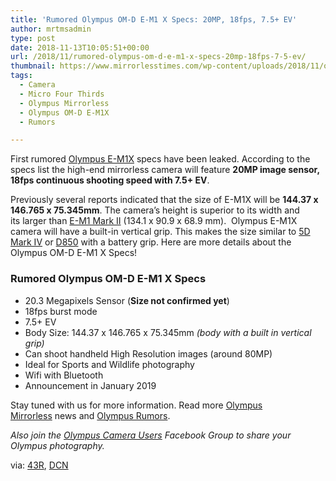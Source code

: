 ```yaml
---
title: 'Rumored Olympus OM-D E-M1 X Specs: 20MP, 18fps, 7.5+ EV'
author: mrtmsadmin
type: post
date: 2018-11-13T10:05:51+00:00
url: /2018/11/rumored-olympus-om-d-e-m1-x-specs-20mp-18fps-7-5-ev/
thumbnail: https://www.mirrorlesstimes.com/wp-content/uploads/2018/11/olympus-e-m1x-registered-size.jpg
tags:
  - Camera
  - Micro Four Thirds
  - Olympus Mirrorless
  - Olympus OM-D E-M1X
  - Rumors

---
```

First rumored <a href="https://www.mirrorlesstimes.com/tag/olympus-om-d-e-m1x/" data-wpel-link="internal">Olympus E-M1X</a> specs have been leaked. According to the specs list the high-end mirrorless camera will feature **20MP image sensor, 18fps continuous shooting speed with 7.5+ EV**.

Previously several reports indicated that the size of E-M1X will be **144.37 x 146.765 x 75.345mm**. The camera’s height is superior to its width and its larger than <a href="https://www.amazon.com/Olympus-Mirrorless-Camera-Megapixels-5-Axis/dp/B01M4MB3DK/?tag=daicamnew-20" data-wpel-link="internal" data-amzn-asin="B01M4MB3DK">E-M1 Mark II</a> (134.1 x 90.9 x 68.9 mm).  Olympus E-M1X camera will have a built-in vertical grip. This makes the size similar to <a href="https://www.amazon.com/Canon-Mark-Frame-Digital-Camera/dp/B01KURGS9E/?tag=daicamnew-20" data-wpel-link="exclude" data-amzn-asin="B01KURGS9E">5D Mark IV</a> or <a href="https://www.amazon.com/Nikon-D850-FX-Format-Digital-Camera/dp/B07524LHMT/?tag=daicamnew-20" data-wpel-link="exclude" data-amzn-asin="B07524LHMT">D850</a> with a battery grip. Here are more details about the Olympus OM-D E-M1 X Specs!<!--more-->

### Rumored Olympus OM-D E-M1 X Specs

  * 20.3 Megapixels Sensor (**Size not confirmed yet**)
  * 18fps burst mode
  * 7.5+ EV
  * Body Size: 144.37 x 146.765 x 75.345mm _(body with a built in vertical grip)_
  * Can shoot handheld High Resolution images (around 80MP)
  * Ideal for Sports and Wildlife photography
  * Wifi with Bluetooth
  * Announcement in January 2019

Stay tuned with us for more information. Read more [Olympus Mirrorless][1] news and <a href="https://www.dailycameranews.com/tag/olympus-rumors/" target="_blank" rel="noopener">Olympus Rumors</a>.

_Also join the <a class="ext-link" title="" href="https://www.facebook.com/groups/858035244291979/" target="_blank" rel="external nofollow noopener">Olympus Camera Users</a> Facebook Group to share your Olympus photography._

via: <a href="https://www.43rumors.com/ft4-first-rumored-e-m1x-specs-20mp-sensor-18fps-7-5-ev/" target="_blank" rel="nofollow external noopener noreferrer" data-wpel-link="external">43R</a>, <a href="https://www.dailycameranews.com/2018/11/first-olympus-e-m1x-specs-leaked-20mp-18fps-7-5-ev/" target="_blank" rel="noopener">DCN</a>

 [1]: https://www.mirrorlesstimes.com/tag/olympus-mirrorless/